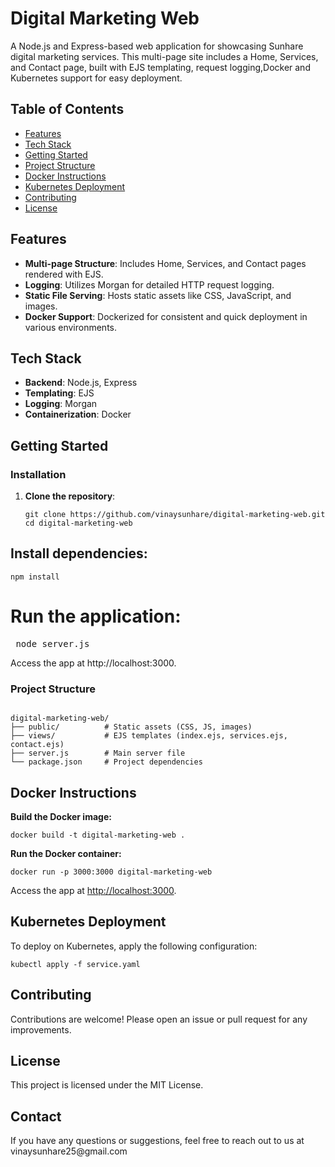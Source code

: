 <h1 class="code-line" data-line-start="0" data-line-end="1"><a id="Digital_Marketing_Web_0"></a>Digital Marketing Web</h1>
<p class="has-line-data" data-line-start="2" data-line-end="3">
    A Node.js and Express-based web application for showcasing Sunhare digital marketing services. This multi-page site includes a Home, Services, and Contact page, built with EJS templating, request logging,Docker and Kubernetes support for easy deployment.
</p>

<h2 class="code-line" data-line-start="4" data-line-end="5"><a id="Table_of_Contents_4"></a>Table of Contents</h2>
<ul>
    <li class="has-line-data" data-line-start="5" data-line-end="6"><a href="#features">Features</a></li>
    <li class="has-line-data" data-line-start="6" data-line-end="7"><a href="#tech-stack">Tech Stack</a></li>
    <li class="has-line-data" data-line-start="7" data-line-end="8"><a href="#getting-started">Getting Started</a></li>
    <li class="has-line-data" data-line-start="8" data-line-end="9"><a href="#project-structure">Project Structure</a></li>
    <li class="has-line-data" data-line-start="9" data-line-end="10"><a href="#docker-instructions">Docker Instructions</a></li>
    <li class="has-line-data" data-line-start="10" data-line-end="11"><a href="#kubernetes-deployment">Kubernetes Deployment</a></li>
    <li class="has-line-data" data-line-start="11" data-line-end="12"><a href="#contributing">Contributing</a></li>
    <li class="has-line-data" data-line-start="12" data-line-end="14"><a href="#license">License</a></li>
</ul>

<h2 class="code-line" data-line-start="14" data-line-end="15"><a id="Features_14"></a>Features</h2>
<ul>
    <li class="has-line-data" data-line-start="15" data-line-end="16"><strong>Multi-page Structure</strong>: Includes Home, Services, and Contact pages rendered with EJS.</li>
    <li class="has-line-data" data-line-start="16" data-line-end="17"><strong>Logging</strong>: Utilizes Morgan for detailed HTTP request logging.</li>
    <li class="has-line-data" data-line-start="17" data-line-end="18"><strong>Static File Serving</strong>: Hosts static assets like CSS, JavaScript, and images.</li>
    <li class="has-line-data" data-line-start="18" data-line-end="20"><strong>Docker Support</strong>: Dockerized for consistent and quick deployment in various environments.</li>
</ul>

<h2 class="code-line" data-line-start="20" data-line-end="21"><a id="Tech_Stack_20"></a>Tech Stack</h2>
<ul>
    <li class="has-line-data" data-line-start="21" data-line-end="22"><strong>Backend</strong>: Node.js, Express</li>
    <li class="has-line-data" data-line-start="22" data-line-end="23"><strong>Templating</strong>: EJS</li>
    <li class="has-line-data" data-line-start="23" data-line-end="24"><strong>Logging</strong>: Morgan</li>
    <li class="has-line-data" data-line-start="24" data-line-end="26"><strong>Containerization</strong>: Docker</li>
</ul>

<h2 class="code-line" data-line-start="26" data-line-end="27"><a id="Getting_Started_26"></a>Getting Started</h2>
<h3 class="code-line" data-line-start="28" data-line-end="29"><a id="Installation_28"></a>Installation</h3>
<ol>
    <li class="has-line-data" data-line-start="29" data-line-end="33"><strong>Clone the repository</strong>:
        <pre><code class="has-line-data" data-line-start="31" data-line-end="33" class="language-bash">git clone https://github.com/vinaysunhare/digital-marketing-web.git
cd digital-marketing-web
</code></pre>
    </li>
</ol>

<h2 class="code-line" data-line-start="33" data-line-end="34"><a id="Install_dependencies_33"></a>Install dependencies:</h2>
<pre><code class="has-line-data" data-line-start="35" data-line-end="72" class="language-bash">npm install 
</code></pre>

# Run the application:
</code><pre>
node server.js
</code></pre>

Access the app at http://localhost:3000.

<h3 class="code-line" data-line-start="36" data-line-end="37"><a id="Project_Structure_36"></a>Project Structure</h3>
<pre><code class="has-line-data" data-line-start="37" data-line-end="42">
digital-marketing-web/
├── public/          # Static assets (CSS, JS, images)
├── views/           # EJS templates (index.ejs, services.ejs, contact.ejs)
├── server.js        # Main server file
└── package.json     # Project dependencies
</code></pre>

<h2 class="code-line" data-line-start="42" data-line-end="43"><a id="Docker_Instructions_42"></a>Docker Instructions</h2>
<p><strong>Build the Docker image:</strong></p>
<pre><code class="has-line-data" data-line-start="45" data-line-end="46" class="language-bash">docker build -t digital-marketing-web .
</code></pre>

<p><strong>Run the Docker container:</strong></p>
<pre><code class="has-line-data" data-line-start="47" data-line-end="48" class="language-bash">docker run -p 3000:3000 digital-marketing-web
</code></pre>
<p>Access the app at <a href="http://localhost:3000">http://localhost:3000</a>.</p>

<h2 class="code-line" data-line-start="48" data-line-end="49"><a id="Kubernetes_Deployment_48"></a>Kubernetes Deployment</h2>
<p>To deploy on Kubernetes, apply the following configuration:</p>
<pre><code class="has-line-data" data-line-start="50" data-line-end="51" class="language-bash">kubectl apply -f service.yaml
</code></pre>

<h2 class="code-line" data-line-start="51" data-line-end="52"><a id="Contributing_51"></a>Contributing</h2>
<p>Contributions are welcome! Please open an issue or pull request for any improvements.</p>

<h2 class="code-line" data-line-start="52" data-line-end="53"><a id="License_52"></a>License</h2>
<p>This project is licensed under the MIT License.</p>

<h2 class="code-line" data-line-start="52" data-line-end="53"><a id="Contact_53"></a>Contact</h2>
<p>If you have any questions or suggestions, feel free to reach out to us at vinaysunhare25@gmail.com</p>
